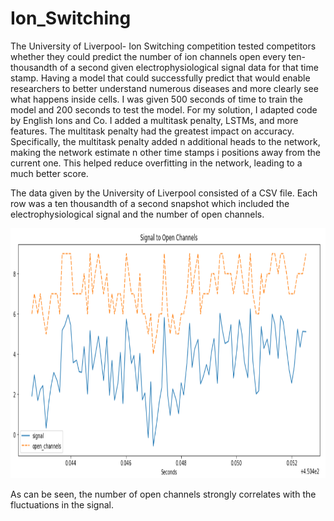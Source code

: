 # Ion_Switching

The University of Liverpool- Ion Switching competition tested competitors whether they could predict the number of ion channels open every ten-thousandth of a second given electrophysiological signal data for that time stamp.   Having a model that could successfully predict that would enable researchers to better understand numerous diseases and more clearly see what happens inside cells.  I was given 500 seconds of time to train the model and 200 seconds to test the model.  For my solution, I adapted code by  English Ions and Co.  I added a multitask penalty, LSTMs, and more features.  The multitask penalty had the greatest impact on accuracy.  Specifically, the multitask penalty added n additional heads to the network, making the network estimate n other time stamps i positions away from the current one.  This helped reduce overfitting in the network, leading to a much better score.  

The data given by the University of Liverpool consisted of a CSV file.  Each row was a ten thousandth of a second snapshot which included the electrophysiological signal and the number of open channels.  

<img src="Ion_Graph.PNG" height = 400>

As can be seen, the number of open channels strongly correlates with the fluctuations in the signal.  
